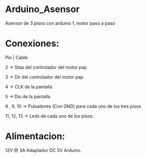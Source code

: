 # Arduino_Asensor
Asensor de 3 pisos con arduino 1, motor paso a paso
# Conexiones:
Pin | Cable

2 -> Step del controlador del motor pap

3 -> Dir del controlador del motor pap

4 -> CLK de la pantalla

5 -> Dio de la pantalla

8 , 9, 10 -> Pulsadores (Con GND) para cada uno de los tres pisos

11, 12, 13 -> Leds de cada uno de los pisos.

# Alimentacion:
12V @ 3A Adaptador DC
5V Arduino.

